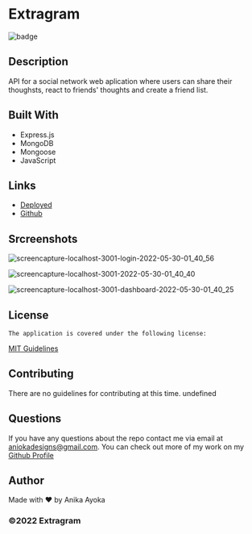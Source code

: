 # Extragram



 ![badge](https://img.shields.io/badge/license-MIT-blue)
    

  ## Description
 API for a social network web aplication where users can share their thoughsts, react to friends' thoughts and create a friend list.



  ## Built With

 * Express.js
 * MongoDB
 * Mongoose
 * JavaScript

  ## Links

  * [Deployed](https://morning-cove-12800.herokuapp.com/)
  * [Github](https://github.com/anikayoka/mvc-tech-blog)
  
  ## Srcreenshots
  
 ![screencapture-localhost-3001-login-2022-05-30-01_40_56](https://user-images.githubusercontent.com/88905488/170925053-de9b7869-cbe8-48c3-94fa-8f19dffd66f9.png)

![screencapture-localhost-3001-2022-05-30-01_40_40](https://user-images.githubusercontent.com/88905488/170925066-4c22bb0a-f6ae-452e-8c9b-ee278283de81.png)

![screencapture-localhost-3001-dashboard-2022-05-30-01_40_25](https://user-images.githubusercontent.com/88905488/170925078-27fae67e-50d8-498c-ac6b-e1cc5b1f3c5a.png)
  
  
  ## License
    The application is covered under the following license:
      
  [MIT Guidelines](https://choosealicense.com/licenses/)
      
  ## Contributing

  There are no guidelines for contributing at this time. undefined

  ## Questions

  If you have any questions about the repo contact me via email at aniokadesigns@gmail.com. You can check out more of my work on my [Github Profile](https://github.com/anikayoka)

  ## Author

  Made with ❤️ by Anika Ayoka
  
  ### ©️2022 Extragram